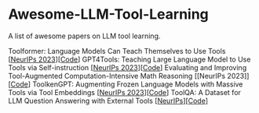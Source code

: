 # Awesome-LLM-Tool-Learning
A list of awesome papers on LLM tool learning.

Toolformer: Language Models Can Teach Themselves to Use Tools [[NeurIPs 2023](https://arxiv.org/abs/2302.04761)][[Code](https://github.com/lucidrains/toolformer-pytorch)]
GPT4Tools: Teaching Large Language Model to Use Tools via Self-instruction [[NeurIPs 2023](https://arxiv.org/abs/2305.18752)][[Code](https://github.com/AILab-CVC/GPT4Tools)]
Evaluating and Improving Tool-Augmented Computation-Intensive Math Reasoning [[NeurIPs 2023]][[Code](https://github.com/rucaibox/carp)]
ToolkenGPT: Augmenting Frozen Language Models with Massive Tools via Tool Embeddings [[NeurIPs 2023](https://arxiv.org/abs/2305.11554)][[Code](https://github.com/Ber666/ToolkenGPT)]
ToolQA: A Dataset for LLM Question Answering with External Tools [[NeurIPs](https://arxiv.org/abs/2306.13304)][[Code](https://github.com/night-chen/toolqa)]

